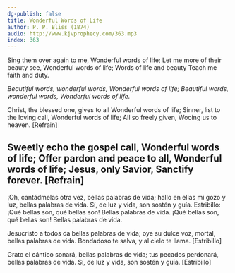 ```yaml
---
dg-publish: false
title: Wonderful Words of Life
author: P. P. Bliss (1874)
audio: http://www.kjvprophecy.com/363.mp3
index: 363
---
```


Sing them over again to me,
Wonderful words of life;
Let me more of their beauty see,
Wonderful words of life;
Words of life and beauty
Teach me faith and duty.

*Beautiful words, wonderful words,
Wonderful words of life;
Beautiful words, wonderful words,
Wonderful words of life.*

Christ, the blessed one, gives to all
Wonderful words of life;
Sinner, list to the loving call,
Wonderful words of life;
All so freely given,
Wooing us to heaven. [Refrain]

Sweetly echo the gospel call,
Wonderful words of life;
Offer pardon and peace to all,
Wonderful words of life;
Jesus, only Savior,
Sanctify forever. [Refrain]
---
¡Oh, cantádmelas otra vez,
bellas palabras de vida;
hallo en ellas mi gozo y luz,
bellas palabras de vida.
Sí, de luz y vida,
son sostén y guía.
Estribillo:
¡Qué bellas son, qué bellas son!
Bellas palabras de vida.
¡Qué bellas son, qué bellas son!
Bellas palabras de vida.

Jesucristo a todos da
bellas palabras de vida;
oye su dulce voz, mortal,
bellas palabras de vida.
Bondadoso te salva,
y al cielo te llama. [Estribillo]

Grato el cántico sonará,
bellas palabras de vida;
tus pecados perdonará,
bellas palabras de vida.
Sí, de luz y vida,
son sostén y guía. [Estribillo]